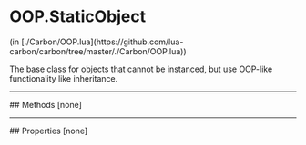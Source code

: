 <link href="../../style.css" rel="stylesheet" type="text/css"/>
<h1 class="class-title">OOP.StaticObject</h1>
<span class="file-link">(in [./Carbon/OOP.lua](https://github.com/lua-carbon/carbon/tree/master/./Carbon/OOP.lua))</span><br/>

The base class for objects that cannot be instanced, but use OOP-like functionality like inheritance.


<hr />
## Methods
[none]

<hr />
## Properties
[none]